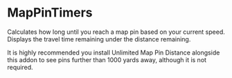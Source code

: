 # MapPinTimers

Calculates how long until you reach a map pin based on your current speed. Displays the travel time remaining under the distance remaining.

It is highly recommended you install Unlimited Map Pin Distance alongside this addon to see pins further than 1000 yards away, although it is not required.